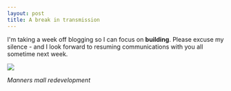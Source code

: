 ```yaml
---
layout: post
title: A break in transmission
---
```


I'm taking a week off blogging so I can focus on <b>building</b>. Please excuse my silence - and I look forward to resuming communications with you all sometime next week.

<img src="http://farm5.static.flickr.com/4133/4990723483_c1a4f97d5b.jpg" />

<cite>Manners mall redevelopment</cite>